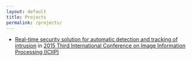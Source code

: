 ```yaml
---
layout: default
title: Projects
permalink: /projects/
---
```

* <a href="https://ieeexplore.ieee.org/document/7414804/?arnumber=7414804" target="_blank">Real-time security solution for automatic detection and tracking of intrusion</a> in <a href="https://ieeexplore.ieee.org/xpl/mostRecentIssue.jsp?punumber=7403799" target="_blank">2015 Third International Conference on Image Information Processing (ICIIP)</a>